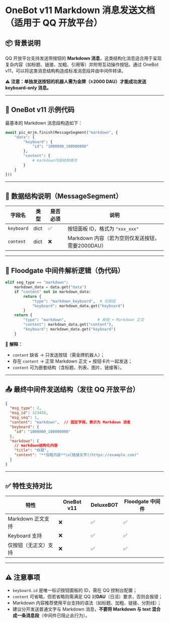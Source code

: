 
# OneBot v11 Markdown 消息发送文档（适用于 QQ 开放平台）

## 📦 背景说明

QQ 开放平台支持发送带按钮的 **Markdown 消息**，这类结构化消息适合用于呈现复杂内容（如标题、链接、加粗、引用等）并附带互动操作按钮。通过 OneBot v11，可以将这类消息结构构造成标准消息段并由中间件转译。

⚠️ **注意：单独发送按钮的机器人需为金牌（≥2000 DAU）才能成功发送 keyboard-only 消息。**

---

## 📌 OneBot v11 示例代码

最基本的 Markdown 消息段构造如下：

```python
await pic_mrjm.finish(MessageSegment("markdown", {
    "data": {
        "keyboard": {
            "id": "1000000_100000000"
        },
        "content": {
            # markdown内容结构填充
        }
    }
}))
```

---

## 🧱 数据结构说明（MessageSegment）

| 字段名        | 类型   | 是否必须 | 说明                               |
| ---------- | ---- | ---- |----------------------------------|
| `keyboard` | dict | ✅    | 按钮面板 ID，格式为 `"xxx_xxx"`          |
| `content`  | dict | ❌  | Markdown 内容（若为空则仅发送按钮，需要2000DAU） |

---

## 🧰 Floodgate 中间件解析逻辑（伪代码）

```python
elif seg_type == "markdown":
    markdown_data = data.get("data")
    if "content" not in markdown_data:
        return {
            "type": "markdown_keyboard",  # 仅按钮
            "keyboard": markdown_data.get("keyboard")
        }
    return {
        "type": "markdown",              # 按钮 + Markdown 正文
        "content": markdown_data.get("content"),
        "keyboard": markdown_data.get("keyboard")
    }
```

📌 **解释：**

* `content` 缺省 → 只发送按钮（需金牌机器人）；
* 存在 `content` → 正常 Markdown 正文 + 按钮卡片一起发送；
* `content` 可为嵌套结构（含标题、列表、图片、链接等）。

---

## 📤 最终中间件发送结构（发往 QQ 开放平台）

```json
{
  "msg_type": 2,
  "msg_id": 123456,
  "msg_seq": 1,
  "content": "markdown",  // 固定字段，表示为 Markdown 消息
  "keyboard": {
    "id": "1000000_100000000"
  },
  "markdown": {
    // markdown结构化内容
    "title": "标题",
    "content": "**加粗内容**\n[链接文字](https://example.com)"
  }
}
```

---

## ✅ 特性支持对比

| 特性            | OneBot v11 | DeluxeBOT | Floodgate 中间件 |
| ------------- | ---------- |----------| ------------- |
| Markdown 正文支持 | ❌        | ✅       | ✅           |
| Keyboard 支持   | ❌        | ✅     | ✅           |
| 仅按钮（无正文）支持    | ❌        | ✅   | ✅           |

---

## ⚠️ 注意事项

* `keyboard.id` 是唯一标识按钮面板的 ID，需在 QQ 控制台配置；
* `content` 可省略，但若省略则需满足 QQ 对**DAU**（日活）要求，否则会报错；
* Markdown 内容推荐使用平台支持的语法（如标题、加粗、链接、分割线）；
* 建议分开发送普通文字与 Markdown 消息，**不要将 Markdown 与 text 混合成一条消息段**（中间件已阻止此行为）。

